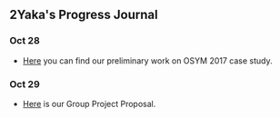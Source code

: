 ## 2Yaka's Progress Journal

### Oct 28

+ [Here](caseStudy2.html) you can find our preliminary work on OSYM 2017 case study.

### Oct 29

+ [Here](Group_Project2Yaka.html) is our Group Project Proposal. 
